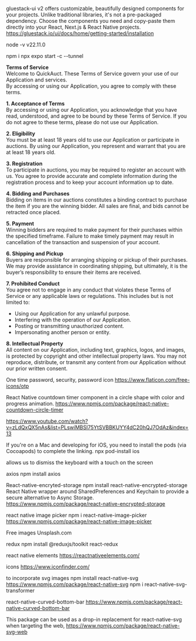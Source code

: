 gluestack-ui v2 offers customizable, beautifully designed components for your projects. Unlike traditional libraries, it's not a pre-packaged dependency. Choose the components you need and copy-paste them directly into your React, Next.js & React Native projects.
https://gluestack.io/ui/docs/home/getting-started/installation

node -v
v22.11.0

npm i
npx expo start -c --tunnel

**Terms of Service**  
Welcome to QuickAuct. These Terms of Service govern your use of our Application and services.  
By accessing or using our Application, you agree to comply with these terms.

**1. Acceptance of Terms**  
By accessing or using our Application, you acknowledge that you have read, understood, and agree to be bound by these Terms of Service. If you do not agree to these terms, please do not use our Application.

**2. Eligibility**  
You must be at least 18 years old to use our Application or participate in auctions. By using our Application, you represent and warrant that you are at least 18 years old.

**3. Registration**  
To participate in auctions, you may be required to register an account with us. You agree to provide accurate and complete information during the registration process and to keep your account information up to date.

**4. Bidding and Purchases**  
Bidding on items in our auctions constitutes a binding contract to purchase the item if you are the winning bidder. All sales are final, and bids cannot be retracted once placed.

**5. Payment**  
Winning bidders are required to make payment for their purchases within the specified timeframe. Failure to make timely payment may result in cancellation of the transaction and suspension of your account.

**6. Shipping and Pickup**  
Buyers are responsible for arranging shipping or pickup of their purchases. We may provide assistance in coordinating shipping, but ultimately, it is the buyer’s responsibility to ensure their items are received.

**7. Prohibited Conduct**  
You agree not to engage in any conduct that violates these Terms of Service or any applicable laws or regulations. This includes but is not limited to:

- Using our Application for any unlawful purpose.
- Interfering with the operation of our Application.
- Posting or transmitting unauthorized content.
- Impersonating another person or entity.

**8. Intellectual Property**  
All content on our Application, including text, graphics, logos, and images, is protected by copyright and other intellectual property laws. You may not reproduce, distribute, or transmit any content from our Application without our prior written consent.

One time password, security, password icon
https://www.flaticon.com/free-icons/otp

React Native countdown timer component in a circle shape with color and progress animation.
https://www.npmjs.com/package/react-native-countdown-circle-timer

https://www.youtube.com/watch?v=zLdQxQX5nAs&list=PLswiMBSI75YtSVBBKUYY4dC20hQJ7OdAz&index=13

If you're on a Mac and developing for iOS, you need to install the pods (via Cocoapods) to complete the linking.
npx pod-install ios

allows us to dismiss the keyboard with a touch on the screen
<TouchableWithoutFeedback onPress={Keyboard.dismiss}></TouchableWithoutFeedback>

axios
npm install axios

React-native-encryted-storage
npm install react-native-encrypted-storage
React Native wrapper around SharedPreferences and Keychain to provide a secure alternative to Async Storage.
https://www.npmjs.com/package/react-native-encrypted-storage

react native image picker
npm i react-native-image-picker
https://www.npmjs.com/package/react-native-image-picker

Free images Unsplash.com

redux
npm install @reduxjs/toolkit react-redux

react native elements
https://reactnativeelements.com/

icons
https://www.iconfinder.com/

to incorporate svg images
npm install react-native-svg
https://www.npmjs.com/package/react-native-svg
npm i react-native-svg-transformer

react-native-curved-bottom-bar
https://www.npmjs.com/package/react-native-curved-bottom-bar

This package can be used as a drop-in replacement for react-native-svg when targeting the web,
https://www.npmjs.com/package/react-native-svg-web
